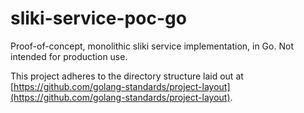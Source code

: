 # sliki-service-poc-go
Proof-of-concept, monolithic sliki service implementation, in Go. Not intended for production use.

This project adheres to the directory structure laid out at  [https://github.com/golang-standards/project-layout](https://github.com/golang-standards/project-layout).

